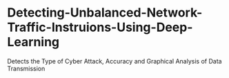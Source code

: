 # Detecting-Unbalanced-Network-Traffic-Instruions-Using-Deep-Learning
Detects the Type of Cyber Attack, Accuracy and Graphical Analysis of Data Transmission
